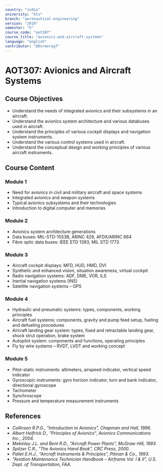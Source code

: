 ```yaml
---
country: "india"
university: "ktu"
branch: "aeronautical-engineering"
version: "2019"
semester: "5"
course_code: "aot307"
course_title: "avionics-and-aircraft-systems"
language: "english"
contributor: "@9sreerag7"
---
```


# AOT307: Avionics and Aircraft Systems

## Course Objectives

- Understand the needs of integrated avionics and their subsystems in an aircraft.
- Understand the avionics system architecture and various databuses used in aircraft.
- Understand the principles of various cockpit displays and navigation system instruments.
- Understand the various control systems used in aircraft.
- Understand the conceptual design and working principles of various aircraft instruments.

## Course Content

### Module 1

- Need for avionics in civil and military aircraft and space systems  
- Integrated avionics and weapon systems  
- Typical avionics subsystems and their technologies  
- Introduction to digital computer and memories

### Module 2

- Avionics system architecture generations  
- Data buses: MIL-STD-1553B, ARINC 429, AFDX/ARINC 664  
- Fibre optic data buses: IEEE STD 1393, MIL STD 1773

### Module 3

- Aircraft cockpit displays: MFD, HUD, HMD, DVI  
- Synthetic and enhanced vision, situation awareness, virtual cockpit  
- Radio navigation systems: ADF, DME, VOR, ILS  
- Inertial navigation systems (INS)  
- Satellite navigation systems – GPS

### Module 4

- Hydraulic and pneumatic systems: types, components, working principles  
- Aircraft fuel systems: components, gravity and pump feed setup, fueling and defueling procedures  
- Aircraft landing gear system: types, fixed and retractable landing gear, shock strut operation, brake system  
- Autopilot system: components and functions, operating principles  
- Fly by wire systems – RVDT, LVDT and working concept

### Module 5

- Pitot-static instruments: altimeters, airspeed indicator, vertical speed indicator  
- Gyroscopic instruments: gyro horizon indicator, turn and bank indicator, directional gyroscope  
- Tachometer  
- Synchroscope  
- Pressure and temperature measurement instruments

## References

- *Collinson R.P.G., "Introduction to Avionics", Chapman and Hall, 1996.*
- *Albert Helfrick D., "Principles of Avionics", Avionics Communications Inc., 2004.*
- *Mekinley J.L. and Bent R.D., “Aircraft Power Plants”, McGraw-Hill, 1993.*
- *Spitzer C.R., "The Avionics Hand Book", CRC Press, 2000.*
- *Pallet E.H.J., “Aircraft Instruments & Principles”, Pitman & Co., 1993.*
- *"Aviation Maintenance Technician Handbook – Airframe Vol. I & II", U.S. Dept. of Transportation, FAA.*
